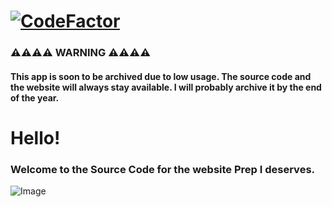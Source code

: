 # [![CodeFactor](https://www.codefactor.io/repository/github/mehmetcankahveci/prepi/badge)](https://www.codefactor.io/repository/github/mehmetcankahveci/prepi)


### ⚠️⚠️⚠️⚠️ WARNING ⚠️⚠️⚠️⚠️
  
  #### This app is soon to be archived due to low usage. The source code and the website will always stay available. I will probably archive it by the end of the year.


# Hello!

### Welcome to the Source Code for the website Prep I deserves. 


![Image](https://www.uaa.k12.tr/assets/images/logo.png)

